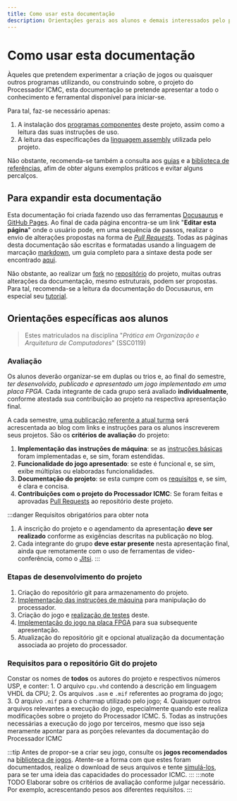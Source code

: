```yaml
---
title: Como usar esta documentação
description: Orientações gerais aos alunos e demais interessados pelo projeto
---
```

# Como usar esta documentação
Àqueles que pretendem experimentar a criação de jogos ou quaisquer outros programas utilizando, ou construindo sobre, o projeto do Processador ICMC, esta documentação se pretende apresentar a todo o conhecimento e ferramental disponível para iniciar-se.

Para tal, faz-se necessário apenas:
1. A instalação dos [programas componentes](/docs/category/componentes) deste projeto, assim como a leitura das suas instruções de uso.
2. A leitura das especificações da [linguagem assembly](/docs/category/linguagem-assembly) utilizada pelo projeto.

Não obstante, recomenda-se também a consulta aos [guias](/docs/category/guias) e a [biblioteca de referências](/docs/category/biblioteca), afim de obter alguns exemplos práticos e evitar alguns percalços.

## Para expandir esta documentação
Esta documentação foi criada fazendo uso das ferramentas [Docusaurus](https://docusaurus.io/) e [GitHub Pages](https://pages.github.com/). Ao final de cada página encontra-se um link "**Editar esta página**" onde o usuário pode, em uma sequência de passos, realizar o envio de alterações propostas na forma de [*Pull Requests*](https://docs.github.com/pt/pull-requests). Todas as páginas desta documentação são escritas e formatadas usando a linguagem de marcação [markdown](https://www.markdownguide.org), um guia completo para a sintaxe desta pode ser encontrado [aqui](https://www.markdownguide.org/basic-syntax/).

Não obstante, ao realizar um [fork](https://docs.github.com/pt/pull-requests/collaborating-with-pull-requests/working-with-forks/fork-a-repo) no [repositório](https://github.com/de-abreu/Processador-ICMC) do projeto, muitas outras alterações da documentação, mesmo estruturais, podem ser propostas. Para tal, recomenda-se a leitura da documentação do Docusaurus, em especial seu [tutorial](https://docusaurus.io/docs#fast-track).

## Orientações específicas aos alunos

> Estes matriculados na disciplina "*Prática em Organização e Arquitetura de Computadores*" (SSC0119)
### Avaliação

Os alunos deverão organizar-se em duplas ou trios e, ao final do semestre, *ter desenvolvido, publicado e apresentado um jogo implementado em uma placa FPGA*. Cada integrante de cada grupo será avaliado **individualmente**, conforme atestada sua contribuição ao projeto na respectiva apresentação final.

A cada semestre, [uma publicação referente a atual turma](/blog/tags/inscricoes) será acrescentada ao blog com links e instruções para os alunos inscreverem seus projetos.
São os **critérios de avaliação** do projeto:

1. **Implementação das instruções de máquina**: se as [instruções básicas](/docs/linguagem-assembly/instrucoes) foram implementadas e, se sim, foram estendidas.
2. **Funcionalidade do jogo apresentado**: se este é funcional e, se sim, exibe múltiplas ou elaboradas funcionalidades.
3. **Documentação do projeto**: se esta cumpre com os [requisitos](#requisitos-para-o-repositório-git-do-projeto) e, se sim, é clara e concisa.
4. **Contribuições com o projeto do Processador ICMC**: Se foram feitas e aprovadas [Pull Requests](https://github.com/de-abreu/Processador-ICMC/pulls) ao repositório deste projeto.

:::danger Requisitos obrigatórios para obter nota
1. A inscrição do projeto e o agendamento da apresentação **deve ser realizado** conforme as exigências descritas na publicação no blog.
2. Cada integrante do grupo **deve estar presente** nesta apresentação final, ainda que remotamente com o uso de ferramentas de video-conferência, como o [Jitsi](https://jitsi.org/).
:::

### Etapas de desenvolvimento do projeto

1. Criação do repositório git para armazenamento do projeto.
2. [Implementação das instruções de máquina](/docs/guias/criando-instrucoes) para manipulação do processador.
3. Criação do jogo e [realização de testes](/docs/guias/debugging) deste.
4. [Implementação do jogo na placa FPGA](/docs/guias/ajustes-finais) para sua  subsequente apresentação.
5. Atualização do repositório git e opcional atualização da documentação associada ao projeto do processador.

### Requisitos para o repositório Git do projeto
Constar os nomes de **todos** os autores do projeto e respectivos números USP, e conter:
    1. O arquivo `cpu.vhd` contendo a descrição em linguagem VHDL da CPU;
    2. Os arquivos `.asm` e `.mif` referentes ao programa do jogo;
    3. O arquivo `.mif` para o charmap utilizado pelo jogo;
    4. Quaisquer outros arquivos relevantes a execução do jogo, especialmente quando este realiza modificações sobre o projeto do Processador ICMC.
    5. Todas as instruções necessárias a execução do jogo por terceiros, mesmo que isso seja meramente apontar para as porções relevantes da documentação do Processador ICMC

:::tip
Antes de propor-se a criar seu jogo, consulte os **jogos recomendados** na [biblioteca de jogos](/docs/biblioteca/jogos). Atente-se a forma com que estes foram documentados, realize o download de seus arquivos e tente [simulá-los](/docs/componentes/simulador), para se ter uma ideia das capacidades do processador ICMC.
:::
:::note TODO
Elaborar sobre os critérios de avaliação conforme julgar necessário. Por exemplo, acrescentando pesos aos diferentes requisitos.
:::
